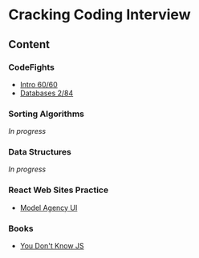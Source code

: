 # Cracking Coding Interview



## Content

### CodeFights

* [Intro 60/60](https://github.com/IgorPeresunko/cracking-coding-interview/tree/master/CodingFights_Intro_60_tasks)
* [Databases 2/84](https://github.com/IgorPeresunko/cracking-coding-interview/tree/master/CodingFights_Databases_80_tasks)

### Sorting Algorithms

*In progress*

### Data Structures

*In progress*

### React Web Sites Practice

* [Model Agency UI]()

### Books

* [You Don't Know JS](https://github.com/getify/You-Dont-Know-JS)
